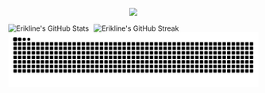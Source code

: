 <p align='center'>
    <img src="https://capsule-render.vercel.app/api?type=waving&color=auto&height=250&section=header&text=Hi%20There!&fontSize=90&animation=fadeIn&fontAlignY=30&desc=Welcome%20to%20Erikline's%20Github%20!&descAlignY=51&descAlign=62"/>
</p>

<div style="display: flex; align-items: flex-start; flex-wrap: wrap; gap: 10px;">
  <picture>
    <img
      src="https://github-readme-stats.vercel.app/api?username=Erikline&show_icons=true"
      alt="Erikline's GitHub Stats"
    />
  </picture>
  <img src="https://streak-stats.demolab.com/?user=Erikline" srcset="https://streak-stats.demolab.com/?user=Erikline" alt="Erikline's GitHub Streak">
</div>
<picture>
<source media="(prefers-color-scheme: dark)" srcset="https://raw.githubusercontent.com/Peter-JXL/Peter-JXL/output/github-contribution-grid-snake-dark.svg">
<source media="(prefers-color-scheme: light)" srcset="https://raw.githubusercontent.com/Peter-JXL/Peter-JXL/output/github-contribution-grid-snake.svg">
<img alt="github contribution grid snake animation" src="https://raw.githubusercontent.com/Peter-JXL/Peter-JXL/output/github-contribution-grid-snake.svg">
</picture>
